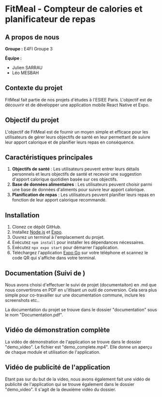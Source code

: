 # FitMeal - Compteur de calories et planificateur de repas

## A propos de nous

**Groupe :** E4FI Groupe 3

**Équipe :**
- Julien SARRAU
- Léo MESBAH

## Contexte du projet

FitMeal fait partie de nos projets d'études à l'ESIEE Paris. L'objectif est de découvrir et de développer une application mobile React Native et Expo.

## Objectif du projet

L'objectif de FitMeal est de fournir un moyen simple et efficace pour les utilisateurs de gérer leurs objectifs de santé en leur permettant de suivre leur apport calorique et de planifier leurs repas en conséquence.

## Caractéristiques principales

1. **Objectifs de santé** : Les utilisateurs peuvent entrer leurs détails personnels et leurs objectifs de santé et recevoir une suggestion d'apport calorique quotidien basée sur ces objectifs.
2. **Base de données alimentaires** : Les utilisateurs peuvent choisir parmi une base de données d'aliments pour suivre leur apport calorique.
3. **Planification de repas** : Les utilisateurs peuvent planifier leurs repas en fonction de leur apport calorique recommandé.

## Installation

1. Clonez ce dépôt GitHub.
2. Installez [Node.js](https://nodejs.org/) et [Expo](https://expo.dev/).
3. Ouvrez un terminal à l'emplacement du projet.
4. Exécutez `npm install` pour installer les dépendances nécessaires.
5. Exécutez `npx expo start` pour démarrer l'application.
6. Téléchargez l'application [Expo Go](https://expo.dev/client) sur votre téléphone et scannez le code QR qui s'affiche dans votre terminal.

## Documentation (Suivi de )

Nous avons choisi d'effectuer le suivi de projet (documentaiton) en .md que nous convertirons en PDF en u'itlisant un outil de conversion. Cela sera plus simple pour co-travailler sur une documentation commune, inclure les screenshots etc..

La documentation du projet se trouve dans le dossier "documentation" sous le nom "Documentation.pdf".

## Vidéo de démonstration complète

La vidéo de démonstration de l'application se trouve dans le dossier "demo_video". Le fichier est "demo_complete.mp4". Elle donne un aperçu de chaque module et utilisation de l'application.

## Vidéo de publicité de l'application

Etant pas sur du but de la video, nous avons également fait une vidéo de publicité de l'application qui se trouve également dans le dossier "demo_video". Il s'agit de la deuxième vidéo du dossier.